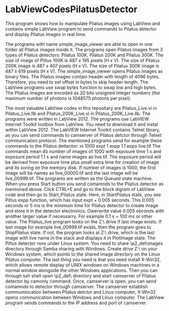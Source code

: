 # LabViewCodesPilatusDetector
This program shows how to manipulate Pilatus images using LabView and contains simple LabView program to send commands to Pilatus detector and display Pilatus images in real time. 

The programs with name simple_image_viewer are able to open in one folder all Pilatus images inside it. The programs open Pilatus images from 3 types of Pilatus detectors: Pilatus 100K, Pilatus 200K and Pilatus 300K. The size of image of Piltus 100K is 487 x 195 pixels (H x V). The size of Pilatus 200K image is 487 x 407 pixels (H x V). The size of Pilatus 300K image is 487 x 619 pixels (H x V). The simple_image_viewer opens Pilatus images as binary files. The Pilatus images contain header with length of 4096 bytes. Therefore, you need to set offset in bytes to skip header length. The LabView programs use swap bytes function to swap low and high bytes. The Pilatus images are encoded as 20 bits unsigned integer numbers (the maximum number of photons is 1048575 photons per pixel). 

The most valuable LabView codes in this repositary are Pilatus_Live.vi in Pilatus_Live.llb and Pilatus_200K_Live.vi in Pilatus_200K_Live.llb. The programs were written in LabView 2012. The programs use LabVIEW Internet Toolkit toolbox from LabView. You need to download it and instal within LabView 2012. The LabVIEW Internet Toolkit contains Telnet library, as you can send commands to camserver of Pilatus detctor through Telnet communication protocol. The mentioned programs send for example these commands to the Pilatus dettector:
ni 1000
expt 1
expp 1.1
expo live.tif
The commands mean do number of images of 1000 with exposure time 1 s and exposure period 1.1 s and name images as live.tif. The exposure period will be derived from exposure time plus small extra time for creation of image and its soring on the memory disk. If number of images is 1000, the first image will be names as live_00000.tif and the last image will be live_00999.tif. 
The programs are written as the Queued state machine. When you press Start button you send comamnds to the Pilatus detector as mentioned above. Click CTRL+E and go to the block digram of LabView code and then go to Start_Pilatus state. Here, in StartPilatus state, you see Piltus expp function, which has input expt + 0.005 seconds. This 0.005 seconds or 5 ms is the minimum time for Pilatus detector to create image and store it in the detector electronics. Owerwrite value 0.005 seconds with another larger value if necessarry. For example 0.1 s = 100 ms or other value. 
The Pilatus_live program looks on the Z:\ drive if last image exists. If last image for example live_00999.tif exists, then the program goes to StopPilatus state. If not, the program looks at Z:\ drive, which is the last image with live name in the stack and displays it in PlotImage state. 
The Piltus detector runs under Linux system. You need to share \p2_det\images directory through Samba sharing with Windows. Create drive Z:\ on your Windows system, which points to the shared image directory on the Linux Pilatus computer. 
The last thing you need is that you need install X-Win32, which allows remote display of UNIX windows on Windows machines in a normal window alongside the other Windows applications. Then you can through ssh shell open \p2_det\ directory and start camserver of Pilatus detector by camonly command. Once, camserver is open, you can send comamnds to detector through camserver. The camserver establish commumincation between Pilatus detctor and Linux computer, X-Win32 opens communication between Windows and Linux computer. The LabView program sends commands to the IP address and port of camserver. 
